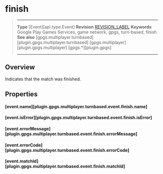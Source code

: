 # finish

> --------------------- ------------------------------------------------------------------------------------------
> __Type__              [Event][api.type.Event]
> __Revision__          [REVISION_LABEL](REVISION_URL)
> __Keywords__          Google Play Games Services, game network, gpgs, turn-based, finish
> __See also__          [gpgs.multiplayer.turnbased][plugin.gpgs.multiplayer.turnbased]
>						[gpgs.multiplayer][plugin.gpgs.multiplayer]
>                       [gpgs.*][plugin.gpgs]
> --------------------- ------------------------------------------------------------------------------------------

## Overview

Indicates that the match was finished.

## Properties

#### [event.name][plugin.gpgs.multiplayer.turnbased.event.finish.name]

#### [event.isError][plugin.gpgs.multiplayer.turnbased.event.finish.isError]

#### [event.errorMessage][plugin.gpgs.multiplayer.turnbased.event.finish.errorMessage]

#### [event.errorCode][plugin.gpgs.multiplayer.turnbased.event.finish.errorCode]

#### [event.matchId][plugin.gpgs.multiplayer.turnbased.event.finish.matchId]